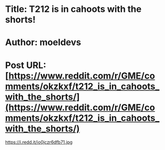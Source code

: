 # Title: T212 is in cahoots with the shorts!
# Author: moeldevs
# Post URL: [https://www.reddit.com/r/GME/comments/okzkxf/t212_is_in_cahoots_with_the_shorts/](https://www.reddit.com/r/GME/comments/okzkxf/t212_is_in_cahoots_with_the_shorts/)


https://i.redd.it/io0jczr6dfb71.jpg